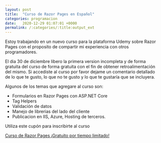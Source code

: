 ```yaml
---
layout: post
title:  "Curso de Razor Pages en Español"
categories: programacion
date:   2020-12-29 01:07:01 +0000
permalink: /:categories/:title:output_ext
---
```


Estoy trabajando en un nuevo curso para la plataforma Udemy sobre Razor Pages con el proposito de compartir mi experiencia con otros programadores.

El dia 30 de diciembre libero la primera version incompleta y de forma gratuita del curso de forma gratuita con el fin de obtener retroalimentación del mismo. Si accediste al curso por favor dejame un comentario detallado de lo que te gusto, lo que no te gusto y lo que te gustaría que se incluyera.

Algunos de los temas que agregare al curso son:

* Formularios en Razor Pages con ASP.NET Core
* Tag Helpers
* Validación de datos
* Manejo de librerias del lado del cliente
* Publicacion en IIS, Azure, Hosting de terceros.

Utiliza este cupón para inscribirte al curso

[Curso de Razor Pages ¡Gratuito por tiempo limitado!](https://www.udemy.com/course/tutorial-de-aspnet-core-razor-pages-desde-cero-en-espanol/?couponCode=04324A61D9354F251123)
